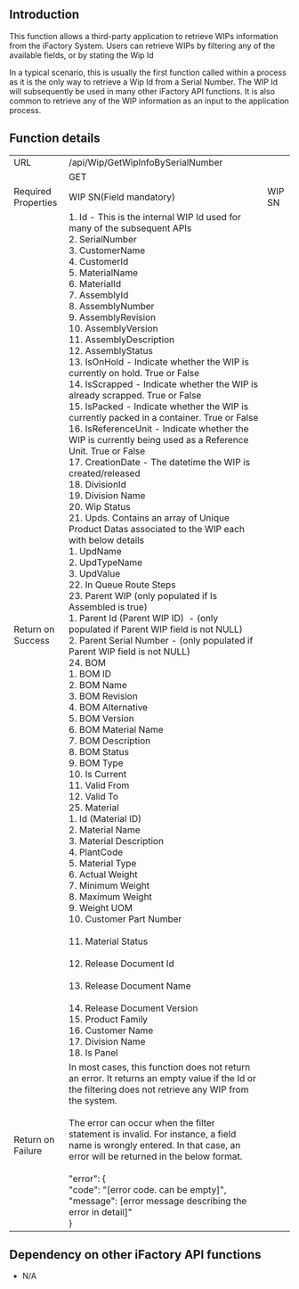 **Introduction**
----------------

This function allows a third-party application to retrieve WIPs information from the iFactory System. Users can retrieve WIPs by filtering any of the available fields, or by stating the Wip Id

In a typical scenario, this is usually the first function called within a process as it is the only way to retrieve a Wip Id from a Serial Number. The WIP Id will subsequently be used in many other iFactory API functions. It is also common to retrieve any of the WIP information as an input to the application process.

**Function details**
--------------------

|     |     |     |
| --- | --- | --- |
| URL | /api/Wip/GetWipInfoBySerialNumber |     |
|     | GET |     |
| Required Properties | WIP SN(Field mandatory) | WIP SN |
| Return on Success | 1.  Id - This is the internal WIP Id used for many of the subsequent APIs<br />2.  SerialNumber<br />3.  CustomerName<br />4.  CustomerId<br />5.  MaterialName<br />6.  MaterialId<br />7.  AssemblyId<br />8.  AssemblyNumber<br />9.  AssemblyRevision<br />10.  AssemblyVersion<br />11.  AssemblyDescription<br />12.  AssemblyStatus<br />13.  IsOnHold - Indicate whether the WIP is currently on hold. True or False<br />14.  IsScrapped - Indicate whether the WIP is already scrapped. True or False<br />15.  IsPacked - Indicate whether the WIP is currently packed in a container. True or False<br />16.  IsReferenceUnit - Indicate whether the WIP is currently being used as a Reference Unit. True or False<br />17.  CreationDate - The datetime the WIP is created/released<br />18.  DivisionId<br />19.  Division Name<br />20.  Wip Status<br />21.  Upds. Contains an array of Unique Product Datas associated to the WIP each with below details<br />    1.  UpdName<br />    2.  UpdTypeName<br />    3.  UpdValue<br />22.  In Queue Route Steps<br />23.  Parent WIP (only populated if Is Assembled is true)<br />    1.  Parent Id (Parent WIP ID)  - (only populated if Parent WIP field is not NULL)<br />    2.  Parent Serial Number - (only populated if Parent WIP field is not NULL)<br />24.  BOM<br />    1.  BOM ID<br />    2.  BOM Name<br />    3.  BOM Revision<br />    4.  BOM Alternative<br />    5.  BOM Version<br />    6.  BOM Material Name<br />    7.  BOM Description<br />    8.  BOM Status<br />    9.  BOM Type<br />    10.  Is Current<br />    11.  Valid From<br />    12.  Valid To<br />25.  Material<br />    1.  Id (Material ID)<br />    2.  Material Name<br />    3.  Material Description<br />    4.  PlantCode<br />    5.  Material Type<br />    6.  Actual Weight<br />    7.  Minimum Weight<br />    8.  Maximum Weight<br />    9.  Weight UOM<br />    10.  Customer Part Number<br />        <br />    11.  Material Status<br />        <br />    12.  Release Document Id<br />        <br />    13.  Release Document Name<br />        <br />    14.  Release Document Version<br />    15.  Product Family<br />    16.  Customer Name<br />    17.  Division Name<br />    18.  Is Panel |     |
| Return on Failure | In most cases, this function does not return an error. It returns an empty value if the Id or the filtering does not retrieve any WIP from the system.<br /><br />The error can occur when the filter statement is invalid. For instance, a field name is wrongly entered. In that case, an error will be returned in the below format.<br /><br />"error": {  <br />"code": "\[error code. can be empty\]",  <br />"message": \[error message describing the error in detail\]"  <br />} |     |

**Dependency on other iFactory API functions**
----------------------------------------------

*   N/A